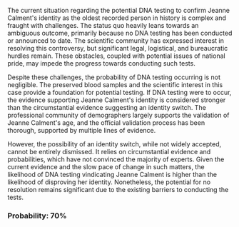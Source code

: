 The current situation regarding the potential DNA testing to confirm Jeanne Calment's identity as the oldest recorded person in history is complex and fraught with challenges. The status quo heavily leans towards an ambiguous outcome, primarily because no DNA testing has been conducted or announced to date. The scientific community has expressed interest in resolving this controversy, but significant legal, logistical, and bureaucratic hurdles remain. These obstacles, coupled with potential issues of national pride, may impede the progress towards conducting such tests.

Despite these challenges, the probability of DNA testing occurring is not negligible. The preserved blood samples and the scientific interest in this case provide a foundation for potential testing. If DNA testing were to occur, the evidence supporting Jeanne Calment's identity is considered stronger than the circumstantial evidence suggesting an identity switch. The professional community of demographers largely supports the validation of Jeanne Calment's age, and the official validation process has been thorough, supported by multiple lines of evidence.

However, the possibility of an identity switch, while not widely accepted, cannot be entirely dismissed. It relies on circumstantial evidence and probabilities, which have not convinced the majority of experts. Given the current evidence and the slow pace of change in such matters, the likelihood of DNA testing vindicating Jeanne Calment is higher than the likelihood of disproving her identity. Nonetheless, the potential for no resolution remains significant due to the existing barriers to conducting the tests.

### Probability: 70%